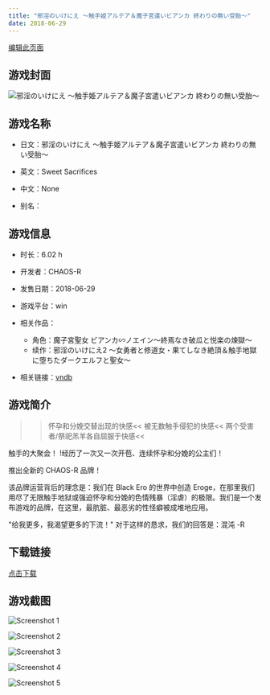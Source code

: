 ```yaml
---
title: "邪淫のいけにえ ～触手姫アルテア＆魔子宮遣いビアンカ 終わりの無い受胎～"
date: 2018-06-29
---
```

[编辑此页面](https://github.com/ACG-3/ADV3-source/blob/main/source/_posts/games/%E9%82%AA%E6%B7%AB%E3%81%AE%E3%81%84%E3%81%91%E3%81%AB%E3%81%88%20%EF%BD%9E%E8%A7%A6%E6%89%8B%E5%A7%AB%E3%82%A2%E3%83%AB%E3%83%86%E3%82%A2%EF%BC%86%E9%AD%94%E5%AD%90%E5%AE%AE%E9%81%A3%E3%81%84%E3%83%93%E3%82%A2%E3%83%B3%E3%82%AB%20%E7%B5%82%E3%82%8F%E3%82%8A%E3%81%AE%E7%84%A1%E3%81%84%E5%8F%97%E8%83%8E%EF%BD%9E.md)

## 游戏封面

![邪淫のいけにえ ～触手姫アルテア＆魔子宮遣いビアンカ 終わりの無い受胎～](https%3A//pan.timero.xyz/onedrive/img_lib_001/%E9%82%AA%E6%B7%AB%E3%81%AE%E3%81%84%E3%81%91%E3%81%AB%E3%81%88%20%EF%BD%9E%E8%A7%A6%E6%89%8B%E5%A7%AB%E3%82%A2%E3%83%AB%E3%83%86%E3%82%A2%EF%BC%86%E9%AD%94%E5%AD%90%E5%AE%AE%E9%81%A3%E3%81%84%E3%83%93%E3%82%A2%E3%83%B3%E3%82%AB%20%E7%B5%82%E3%82%8F%E3%82%8A%E3%81%AE%E7%84%A1%E3%81%84%E5%8F%97%E8%83%8E%EF%BD%9E_cover.avif)


## 游戏名称

- 日文：邪淫のいけにえ ～触手姫アルテア＆魔子宮遣いビアンカ 終わりの無い受胎～
- 英文：Sweet Sacrifices
- 中文：None

- 别名：


## 游戏信息

- 时长：6.02 h
- 开发者：CHAOS-R
- 发售日期：2018-06-29
- 游戏平台：win
- 相关作品：
   - 角色：魔子宮聖女 ビアンカ∽ノエイン～終焉なき破瓜と悦楽の煉獄～
   - 续作：邪淫のいけにえ2 ～女勇者と修道女・果てしなき絶頂＆触手地獄に堕ちたダークエルフと聖女～

- 相关链接：[vndb](https://vndb.org/v22500)


## 游戏简介

>>怀孕和分娩交替出现的快感<<
>>被无数触手侵犯的快感<<
>>两个受害者/祭祀羔羊各自屈服于快感<<

触手的大聚会！
!经历了一次又一次开苞、连续怀孕和分娩的公主们！

推出全新的 CHAOS-R 品牌！

该品牌运营背后的理念是：我们在 Black Ero 的世界中创造 Eroge，在那里我们用尽了无限触手地狱或强迫怀孕和分娩的色情残暴（淫虐）的极限。我们是一个发布游戏的品牌，在这里，最肮脏、最恶劣的性怪癖被成堆地应用。

"给我更多，我渴望更多的下流！"
对于这样的恳求，我们的回答是：混沌 -R





## 下载链接

[点击下载](https://pan.timero.xyz/onedrive/adv_lib_001/%E9%82%AA%E6%B7%AB%E3%81%AE%E3%81%84%E3%81%91%E3%81%AB%E3%81%88%20%EF%BD%9E%E8%A7%A6%E6%89%8B%E5%A7%AB%E3%82%A2%E3%83%AB%E3%83%86%E3%82%A2%EF%BC%86%E9%AD%94%E5%AD%90%E5%AE%AE%E9%81%A3%E3%81%84%E3%83%93%E3%82%A2%E3%83%B3%E3%82%AB%20%E7%B5%82%E3%82%8F%E3%82%8A%E3%81%AE%E7%84%A1%E3%81%84%E5%8F%97%E8%83%8E%EF%BD%9E)


## 游戏截图


![Screenshot 1](https%3A//pan.timero.xyz/onedrive/img_lib_001/%E9%82%AA%E6%B7%AB%E3%81%AE%E3%81%84%E3%81%91%E3%81%AB%E3%81%88%20%EF%BD%9E%E8%A7%A6%E6%89%8B%E5%A7%AB%E3%82%A2%E3%83%AB%E3%83%86%E3%82%A2%EF%BC%86%E9%AD%94%E5%AD%90%E5%AE%AE%E9%81%A3%E3%81%84%E3%83%93%E3%82%A2%E3%83%B3%E3%82%AB%20%E7%B5%82%E3%82%8F%E3%82%8A%E3%81%AE%E7%84%A1%E3%81%84%E5%8F%97%E8%83%8E%EF%BD%9E_Screenshot_1.avif)

![Screenshot 2](https%3A//pan.timero.xyz/onedrive/img_lib_001/%E9%82%AA%E6%B7%AB%E3%81%AE%E3%81%84%E3%81%91%E3%81%AB%E3%81%88%20%EF%BD%9E%E8%A7%A6%E6%89%8B%E5%A7%AB%E3%82%A2%E3%83%AB%E3%83%86%E3%82%A2%EF%BC%86%E9%AD%94%E5%AD%90%E5%AE%AE%E9%81%A3%E3%81%84%E3%83%93%E3%82%A2%E3%83%B3%E3%82%AB%20%E7%B5%82%E3%82%8F%E3%82%8A%E3%81%AE%E7%84%A1%E3%81%84%E5%8F%97%E8%83%8E%EF%BD%9E_Screenshot_2.avif)

![Screenshot 3](https%3A//pan.timero.xyz/onedrive/img_lib_001/%E9%82%AA%E6%B7%AB%E3%81%AE%E3%81%84%E3%81%91%E3%81%AB%E3%81%88%20%EF%BD%9E%E8%A7%A6%E6%89%8B%E5%A7%AB%E3%82%A2%E3%83%AB%E3%83%86%E3%82%A2%EF%BC%86%E9%AD%94%E5%AD%90%E5%AE%AE%E9%81%A3%E3%81%84%E3%83%93%E3%82%A2%E3%83%B3%E3%82%AB%20%E7%B5%82%E3%82%8F%E3%82%8A%E3%81%AE%E7%84%A1%E3%81%84%E5%8F%97%E8%83%8E%EF%BD%9E_Screenshot_3.avif)

![Screenshot 4](https%3A//pan.timero.xyz/onedrive/img_lib_001/%E9%82%AA%E6%B7%AB%E3%81%AE%E3%81%84%E3%81%91%E3%81%AB%E3%81%88%20%EF%BD%9E%E8%A7%A6%E6%89%8B%E5%A7%AB%E3%82%A2%E3%83%AB%E3%83%86%E3%82%A2%EF%BC%86%E9%AD%94%E5%AD%90%E5%AE%AE%E9%81%A3%E3%81%84%E3%83%93%E3%82%A2%E3%83%B3%E3%82%AB%20%E7%B5%82%E3%82%8F%E3%82%8A%E3%81%AE%E7%84%A1%E3%81%84%E5%8F%97%E8%83%8E%EF%BD%9E_Screenshot_4.avif)

![Screenshot 5](https%3A//pan.timero.xyz/onedrive/img_lib_001/%E9%82%AA%E6%B7%AB%E3%81%AE%E3%81%84%E3%81%91%E3%81%AB%E3%81%88%20%EF%BD%9E%E8%A7%A6%E6%89%8B%E5%A7%AB%E3%82%A2%E3%83%AB%E3%83%86%E3%82%A2%EF%BC%86%E9%AD%94%E5%AD%90%E5%AE%AE%E9%81%A3%E3%81%84%E3%83%93%E3%82%A2%E3%83%B3%E3%82%AB%20%E7%B5%82%E3%82%8F%E3%82%8A%E3%81%AE%E7%84%A1%E3%81%84%E5%8F%97%E8%83%8E%EF%BD%9E_Screenshot_5.avif)

